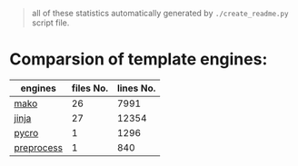 
> all of these statistics automatically generated by `./create_readme.py` script file.

# Comparsion of template engines:

| engines   | files No. | lines No.
| ---	    | ---       | ---
| [mako][] | 26 | 7991
| [jinja][] | 27 | 12354
| [pycro][] | 1 | 1296
| [preprocess][] | 1 | 840

[mako]: https://github.com/sqlalchemy/mako
[jinja]: https://github.com/pallets/jinja
[pycro]: https://github.com/mak12776/pycro
[preprocess]: https://github.com/trentm/preprocess
